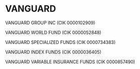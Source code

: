 # VANGUARD



VANGUARD GROUP INC (CIK 0000102909)

VANGUARD WORLD FUND (CIK 0000052848)

VANGUARD SPECIALIZED FUNDS (CIK 0000734383)

VANGUARD INDEX FUNDS (CIK 0000036405)

VANGUARD VARIABLE INSURANCE FUNDS (CIK 0000857490)





